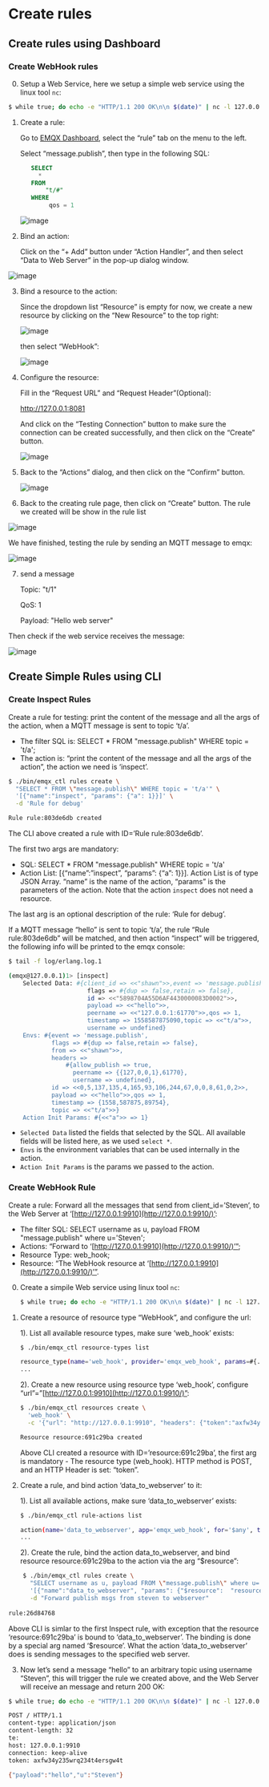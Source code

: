 # Create rules 

## Create rules using Dashboard 
### Create WebHook rules
0.  Setup a Web Service, here we setup a simple web service using the linux tool `nc`: 

   ```bash
   $ while true; do echo -e "HTTP/1.1 200 OK\n\n $(date)" | nc -l 127.0.0.1 8081; done;
   ```

1. Create a rule: 

   Go to [EMQX Dashboard](http://127.0.0.1:18083/#/rules), select the “rule” tab on the menu to the left. 

    Select “message.publish”, then type in the following SQL: 

   ```sql
      SELECT
        *
      FROM
          "t/#"
      WHERE
           qos = 1
   ```

   ![image](../assets/webhook-rulesql-1.png)

2. Bind an action:

    Click on the “+ Add” button under “Action Handler”, and then select “Data to Web Server” in the pop-up dialog window. 

  ![image](../assets/webhook-action-1.png)

3. Bind a resource to the action:

   Since the dropdown list “Resource” is empty for now, we create a new resource by clicking on the “New Resource” to the top right: 

   ![image](../assets/webhook-action-2.png)

   then select “WebHook”:

   ![image](../assets/webhook-resource-1.png)

4. Configure the resource:

    Fill in the “Request URL” and “Request Header”(Optional): 

   http://127.0.0.1:8081

    And click on the “Testing Connection” button to make sure the connection can be created successfully, and then click on the “Create” button. 

   ![image](../assets/webhook-resource-2.png)

5. Back to the “Actions” dialog, and then click on the “Confirm” button.

   ![image](../assets/webhook-action-3.png)

6.  Back to the creating rule page, then click on “Create” button. The rule we created will be show in the rule list 

   ![image](../assets/webhook-rule-create.png)

   We have finished, testing the rule by sending an MQTT message to emqx: 

   ![image](../assets/webhook-rulelist-1.png)

7. send a message

      Topic: "t/1"

      QoS: 1

      Payload: "Hello web server"

 Then check if the web service receives the message:

  ![image](../assets/webhook-result-1.png)

## Create Simple Rules using CLI
### Create Inspect Rules  
Create a rule for testing: print the content of the message and all the args of the action, when a MQTT message is sent to topic ‘t/a’. 

- The filter SQL is: SELECT \* FROM "message.publish" WHERE topic = 't/a';
- The action is: “print the content of the message and all the args of the action”, the action we need is ‘inspect’.

```bash
$ ./bin/emqx_ctl rules create \
  "SELECT * FROM \"message.publish\" WHERE topic = 't/a'" \
  '[{"name":"inspect", "params": {"a": 1}}]' \
  -d 'Rule for debug'

Rule rule:803de6db created
```

 The CLI above created a rule with ID=’Rule rule:803de6db’. 

 The first two args are mandatory: 

- SQL: SELECT \* FROM "message.publish" WHERE topic = 't/a'
- Action List: [{“name”:”inspect”, “params”: {“a”: 1}}]. Action List is of type JSON Array. “name” is the name of the action, “params” is the parameters of the action. Note that the action `inspect` does not need a resource.

 The last arg is an optional description of the rule: ‘Rule for debug’. 

If a MQTT message “hello” is sent to topic ‘t/a’, the rule “Rule rule:803de6db” will be matched, and then action “inspect” will be triggered, the following info will be printed to the emqx console: 

```bash
$ tail -f log/erlang.log.1

(emqx@127.0.0.1)1> [inspect]
    Selected Data: #{client_id => <<"shawn">>,event => 'message.publish',
                      flags => #{dup => false,retain => false},
                      id => <<"5898704A55D6AF4430000083D0002">>,
                      payload => <<"hello">>,
                      peername => <<"127.0.0.1:61770">>,qos => 1,
                      timestamp => 1558587875090,topic => <<"t/a">>,
                      username => undefined}
    Envs: #{event => 'message.publish',
            flags => #{dup => false,retain => false},
            from => <<"shawn">>,
            headers =>
                #{allow_publish => true,
                  peername => {{127,0,0,1},61770},
                  username => undefined},
            id => <<0,5,137,135,4,165,93,106,244,67,0,0,8,61,0,2>>,
            payload => <<"hello">>,qos => 1,
            timestamp => {1558,587875,89754},
            topic => <<"t/a">>}
    Action Init Params: #{<<"a">> => 1}
```

- `Selected Data` listed the fields that selected by the SQL. All available fields will be listed here, as we used `select *`.
- `Envs` is the environment variables that can be used internally in the action.
- `Action Init Params` is the params we passed to the action.

### Create WebHook Rule  
Create a rule: Forward all the messages that send from client_id=’Steven’, to the Web Server at ‘[http://127.0.0.1:9910](http://127.0.0.1:9910/)’: 

- The filter SQL: SELECT username as u, payload FROM "message.publish" where
  u='Steven';
- Actions: “Forward to ‘[http://127.0.0.1:9910](http://127.0.0.1:9910/)’”;
- Resource Type: web_hook;
- Resource: “The WebHook resource at ‘[http://127.0.0.1:9910](http://127.0.0.1:9910/)’”.

0.  Create a simpile Web service using linux tool `nc`: 

    ```bash
    $ while true; do echo -e "HTTP/1.1 200 OK\n\n $(date)" | nc -l 127.0.0.1 9910; done;
    ```

1.  Create a resource of resource type “WebHook”, and configure the url: 

    1).  List all available resource types, make sure ‘web_hook’ exists: 

    ```bash
    $ ./bin/emqx_ctl resource-types list

    resource_type(name='web_hook', provider='emqx_web_hook', params=#{...}}, on_create={emqx_web_hook_actions,on_resource_create}, description='WebHook Resource')
    ...
    ```

    2).  Create a new resource using resource type ‘web_hook’, configure “url”=”[http://127.0.0.1:9910](http://127.0.0.1:9910/)”: 

    ```bash
    $ ./bin/emqx_ctl resources create \
      'web_hook' \
      -c '{"url": "http://127.0.0.1:9910", "headers": {"token":"axfw34y235wrq234t4ersgw4t"}, "method": "POST"}'

    Resource resource:691c29ba created
    ```

    Above CLI created a resource with ID=’resource:691c29ba’, the first arg is mandatory - The resource type (web_hook). HTTP method is POST, and an HTTP Header is set: “token”. 
    
2.  Create a rule, and bind action ‘data_to_webserver’ to it: 

    1).  List all available actions, make sure ‘data_to_webserver’ exists: 

      ```bash
      $ ./bin/emqx_ctl rule-actions list

      action(name='data_to_webserver', app='emqx_web_hook', for='$any', types=[web_hook], params=#{'$resource' => ...}, title ='Data to Web Server', description='Forward Messages to Web Server')
      ...
      ```

    2).  Create the rule, bind the action data_to_webserver, and bind resource resource:691c29ba to the action via the arg “$resource”: 
    
  ```bash
      $ ./bin/emqx_ctl rules create \
        "SELECT username as u, payload FROM \"message.publish\" where u='Steven'" \
        '[{"name":"data_to_webserver", "params": {"$resource":  "resource:691c29ba"}}]' \
        -d "Forward publish msgs from steven to webserver"
    
  rule:26d84768
  ```

 Above CLI is simlar to the first Inspect rule, with exception that the resource ‘resource:691c29ba’ is bound to ‘data_to_webserver’. The binding is done by a special arg named ‘$resource’. What the action ‘data_to_webserver’ does is sending messages to the specified web server. 
    
3. Now let’s send a message “hello” to an arbitrary topic using username “Steven”, this will trigger the rule we created above, and the Web Server will receive an message and return 200 OK: 

  ```bash
  $ while true; do echo -e "HTTP/1.1 200 OK\n\n $(date)" | nc -l 127.0.0.1 9910; done;

  POST / HTTP/1.1
  content-type: application/json
  content-length: 32
  te:
  host: 127.0.0.1:9910
  connection: keep-alive
  token: axfw34y235wrq234t4ersgw4t

  {"payload":"hello","u":"Steven"}
  ```
